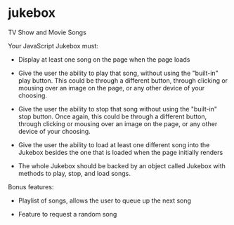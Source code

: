 # jukebox
TV Show and Movie Songs

Your JavaScript Jukebox must:

* Display at least one song on the page when the page loads

* Give the user the ability to play that song, without using the "built-in" play button. This could be through a different button, through clicking or mousing over an image on the page, or any other device of your choosing.

* Give the user the ability to stop that song without using the "built-in" stop button. Once again, this could be through a different button, through clicking or mousing over an image on the page, or any other device of your choosing.

* Give the user the ability to load at least one different song into the Jukebox besides the one that is loaded when the page initially renders

* The whole Jukebox should be backed by an object called Jukebox with methods to play, stop, and load songs.

Bonus features:

* Playlist of songs, allows the user to queue up the next song

* Feature to request a random song
